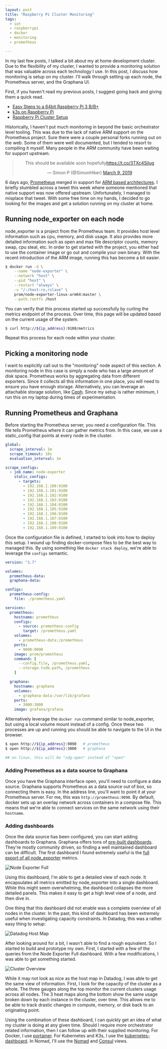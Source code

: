 ```yaml
---
layout: post
title: "Raspberry Pi Cluster Monitoring"
tags:
  - iot
  - raspberrypi
  - docker
  - monitoring
  - prometheus

---
```


In my last few posts, I talked a bit about my at home development cluster.
Due to the flexibility of my cluster, I wanted to provide a monitoring solution that was valuable across each technology I use.
In this post, I discuss how monitoring is setup on my cluster.
I'll walk through setting up each node, the Prometheus server, and the Graphana UI.

<!--more-->

First, if you haven't read my previous posts, I suggest going back and giving them a quick read.

* [Easy Steps to a 64bit Raspberry Pi 3 B/B+](/blog/2019/03/17/64bit-raspberry-pi)
* [k3s on Raspberry Pi](/blog/2019/04/10/k8s-k3s-rpi-oh-my)
* [Raspberry Pi Cluster Setup](/blog/2019/04/12/rpi-cluster-setup)

Historically, I haven't put much monitoring in beyond the basic orchestrator level tooling.
This was due to the lack of native ARM support on the Prometheus project.
Sure there were a couple personal forks running out on the web.
Some of them were well documented, but I tended to resort to compiling it myself.
Many people in the ARM community have been waiting for support upstream.

<center>
<blockquote class="twitter-tweet"><p lang="en" dir="ltr">This should be available soon hopefully<a href="https://t.co/3TXc4SjIug">https://t.co/3TXc4SjIug</a></p>&mdash; Simon P (@SimonHiker) <a href="https://twitter.com/SimonHiker/status/1104430227785244672?ref_src=twsrc%5Etfw">March 9, 2019</a></blockquote> <script async src="https://platform.twitter.com/widgets.js" charset="utf-8"></script>
</center>

6 days ago, [Prometheus](https://prometheus.io) merged in support for [ARM based architectures](https://github.com/prometheus/prometheus/pull/5031).
I briefly stumbled across a tweet this week where someone mentioned that native support was now offered upstream.
Unfortunately, I managed to misplace that tweet.
With some free time on my hands, I decided to go looking for the images and get a solution running on my cluster at home.

## Running node_exporter on each node

node_exporter is a project from the Prometheus team.
It provides host level information such as cpu, memory, and disk usage.
It also provides more detailed information such as open and max file descriptor counts, memory swap, cpu steal, etc.
In order to get started with the project, you either had to use the container image or go out and compile your own binary.
With the recent introduction of the ARM image, running this has become a bit easier.

```bash
$ docker run -d \
    --name "node-exporter" \
    --network "host" \
    --pid "host" \
    --restart "always" \
    -v "/:/host:ro,rslave" \
    prom/node-exporter-linux-arm64:master \
    --path.rootfs /host
```

You can verify that this process started up successfully by curling the metrics endpoint of the process.
Over time, this page will be updated based on the current usage of the system.

```bash
$ curl http://${ip_address}:9100/metrics
```

Repeat this process for each node within your cluster.

## Picking a monitoring node

I want to explicitly call out to the "monitoring" node aspect of this section.
A monitoring node in this case is simply a node who has a large amount of disk space.
Prometheus works by aggregating data from different exporters.
Since it collects all this information in one place, you will need to ensure you have enough storage.
Alternatively, you can leverage an attachable storage solution, like [Ceph](https://ceph.com/).
Since my setup is rather minimum, I run this on my laptop during times of experimentation.

## Running Prometheus and Graphana

Before starting the Prometheus server, you need a configuration file.
This file tells Prometheus where it can gather metrics from.
In this case, we use a static_config that points at every node in the cluster.

```yaml
global:
  scrape_interval: 1m
  scrape_timeout: 10s
  evaluation_interval: 1m

scrape_configs:
  - job_name: node-exporter
    static_configs:
      - targets:
        - 192.168.1.100:9100
        - 192.168.1.101:9100
        - 192.168.1.102:9100
        - 192.168.1.103:9100
        - 192.168.1.104:9100
        - 192.168.1.105:9100
        - 192.168.1.106:9100
        - 192.168.1.107:9100
        - 192.168.1.108:9100
        - 192.168.1.109:9100
```

Once the configuration file is defined, I started to look into how to deploy this setup.
I wound up finding docker-compose files to be the best way to managed this.
By using something like `docker stack deploy`, we're able to leverage the `configs` semantic.

```yaml
version: "3.7"

volumes:
  prometheus-data:
  graphana-data:

configs:
  prometheus-config:
    file: ./prometheus.yaml

services:
  prometheus:
    hostname: prometheus
    configs:
      - source: prometheus-config
        target: /prometheus.yaml
    volumes:
      - prometheus-data:/prometheus
    ports:
      - 9090:9090
    image: prom/prometheus
    command: [
      --config.file, /prometheus.yaml,
      --storage.tsdb.path, /prometheus
    ]

  graphana:
    hostname: graphana
    volumes:
      - graphana-data:/var/lib/grafana
    ports:
      - 3000:3000
    image: grafana/grafana
```

Alternatively leverage the `docker run` command similar to node_exporter, but using a local volume mount instead of a config.
Once these two processes are up and running you should be able to navigate to the UI in the browser.

```bash 
$ open http://${ip_address}:9090   # prometheus
$ open http://${ip_address}:3000   # graphana

## on linux, this will be "xdg-open" instead of "open"
```

### Adding Prometheus as a data source to Graphana

Once you have the Graphana interface open, you'll need to configure a data source.
Graphana supports Prometheus as a data source out of box, so connecting them is easy.
In the address line, you'll want to point it at your Prometheus server.
For me, this was `http://prometheus:9090`.
By default, docker sets up an overlay network across containers in a compose file.
This means that we're able to connect services on the same network using their `hostname`.

### Adding dashboards

Once the data source has been configured, you can start adding dashboards to Graphana.
Graphana offers tons of [pre-built dashboards](https://grafana.com/dashboards).
They're mostly community driven, so finding a well maintained dashboard can be difficult.
The first dashboard I found extremely useful is the [full export of all node_exporter](https://grafana.com/dashboards/1860) metrics.

![Node Exporter Full](/statics/img/rpi-mon-node-exporter-full.png)

Using this dashboard, I'm able to get a detailed view of each node.
It encapsulates all metrics emitted by node_exporter into a single dashboard.
While this might seem overwhelming, the dashboard collapses the more detailed panels.
This makes it easy to get a high level view of a node, and then dive in.

One thing that this dashboard did not enable was a complete overview of all nodes in the cluster.
In the past, this kind of dashboard has been extremely useful when investigating capacity constraints.
In Datadog, this was a rather easy thing to setup:

![Datadog Host Map](/statics/img/rpi-mon-dd.jpg)

After looking around for a bit, I wasn't able to find a rough equivalent.
So I started to build and prototype my own.
First, I started with a few of the queries from the Node Exporter Full dashboard.
With a few modifications, I was able to get something started.

![Cluster Overview](/statics/img/rpi-mon-cluster-overview.png)

While it may not look as nice as the host map in Datadog, I was able to get the same view of information.
First, I look for the capacity of the cluster as a whole.
The three gauges along the top monitor the current clusters usage across all nodes.
The 3 heat maps along the bottom show the same usage broken down by each instance in the cluster, over time.
This allows me to be able to track drastic changes in compute, memory, or disk back to an originating point.

Using the combination of these dashboard, I can quickly get an idea of what my cluster is doing at any given time.
Should I require more orchestrator related information, then I can follow up with their supplied monitoring.
For Docker, I use [portainer](https://portainer.io).
For Kubernetes and K3s, I use the [kubernetes-dashboard](https://github.com/kubernetes/dashboard).
In Nomad, I'll use the [Nomad](https://www.nomadproject.io/) and [Consul](https://www.consul.io/) views.
